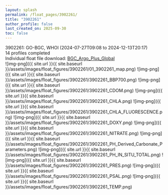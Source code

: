 ```yaml
---
layout: splash
permalink: /float_pages/3902261/
title: "3902261"
author_profile: false
last_created_on: 2025-09-30
toc: false
---
```

 
3902261: GO-BGC, WHOI (2024-07-27T09:08 to 2024-12-13T20:17)\
14 profiles completed\
Individual float file download: [BGC_Argo_Plus_Global](https://ftp.soest.hawaii.edu/bgc_argo_plus/Individual_Floats/outliers_removed/3902261_Sprof_processed.nc)\
![img-png]({{ site.url }}{{ site.baseurl }}/assets/images/float_figures/3902261/01_3902261_map.png)
![img-png]({{ site.url }}{{ site.baseurl }}/assets/images/float_figures/3902261/3902261_BBP700.png)
![img-png]({{ site.url }}{{ site.baseurl }}/assets/images/float_figures/3902261/3902261_CDOM.png)
![img-png]({{ site.url }}{{ site.baseurl }}/assets/images/float_figures/3902261/3902261_CHLA.png)
![img-png]({{ site.url }}{{ site.baseurl }}/assets/images/float_figures/3902261/3902261_CHLA_FLUORESCENCE.png)
![img-png]({{ site.url }}{{ site.baseurl }}/assets/images/float_figures/3902261/3902261_DOXY.png)
![img-png]({{ site.url }}{{ site.baseurl }}/assets/images/float_figures/3902261/3902261_NITRATE.png)
![img-png]({{ site.url }}{{ site.baseurl }}/assets/images/float_figures/3902261/3902261_PH_Derived_Carbonate_Parameters.png)
![img-png]({{ site.url }}{{ site.baseurl }}/assets/images/float_figures/3902261/3902261_PH_IN_SITU_TOTAL.png)
![img-png]({{ site.url }}{{ site.baseurl }}/assets/images/float_figures/3902261/3902261_PRES.png)
![img-png]({{ site.url }}{{ site.baseurl }}/assets/images/float_figures/3902261/3902261_PSAL.png)
![img-png]({{ site.url }}{{ site.baseurl }}/assets/images/float_figures/3902261/3902261_TEMP.png)
